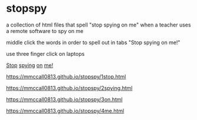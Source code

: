 # stopspy
a collection of html files that spell "stop spying on me" when a teacher uses a remote software to spy on me

middle click the words in order to spell out in tabs "Stop spying on me!"

use three finger click on laptops

<a href="https://mmccall0813.github.io/stopspy/1stop.html">Stop</a> <a href="https://mmccall0813.github.io/stopspy/2spying.html">spying</a> <a href="https://mmccall0813.github.io/stopspy/3on.html">on</a> <a href="https://mmccall0813.github.io/stopspy/4me.html">me!</a>

https://mmccall0813.github.io/stopspy/1stop.html

https://mmccall0813.github.io/stopspy/2spying.html

https://mmccall0813.github.io/stopspy/3on.html

https://mmccall0813.github.io/stopspy/4me.html

